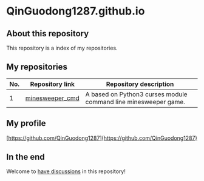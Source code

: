# QinGuodong1287.github.io

## About this repository

This repository is a index of my repositories.

## My repositories

|No.|Repository link|Repository description|
|---|---------------|----------------------|
|1|[minesweeper_cmd](https://github.com/QinGuodong1287/minesweeper_cmd)|A based on Python3 curses module command line minesweeper game.|

## My profile

[https://github.com/QinGuodong1287](https://github.com/QinGuodong1287)

## In the end
Welcome to [have discussions](https://github.com/QinGuodong1287/QinGuodong1287.github.io/discussions) in this repository!
